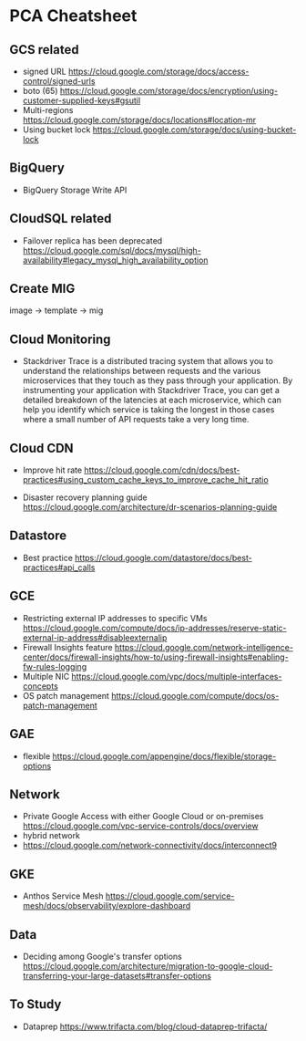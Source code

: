 # PCA Cheatsheet

## GCS related 
- signed URL
https://cloud.google.com/storage/docs/access-control/signed-urls
- boto (65)
https://cloud.google.com/storage/docs/encryption/using-customer-supplied-keys#gsutil
- Multi-regions
https://cloud.google.com/storage/docs/locations#location-mr
- Using bucket lock
https://cloud.google.com/storage/docs/using-bucket-lock



## BigQuery
- BigQuery Storage Write API 

## CloudSQL related
- Failover replica has been deprecated
https://cloud.google.com/sql/docs/mysql/high-availability#legacy_mysql_high_availability_option

## Create MIG
image -> template -> mig

## Cloud Monitoring 
- Stackdriver Trace is a distributed tracing system that allows you to understand the relationships between requests and the various microservices that they touch as they pass through your application. By instrumenting your application with Stackdriver Trace, you can get a detailed breakdown of the latencies at each microservice, which can help you identify which service is taking the longest in those cases where a small number of API requests take a very long time.

## Cloud CDN
- Improve hit rate
https://cloud.google.com/cdn/docs/best-practices#using_custom_cache_keys_to_improve_cache_hit_ratio

- Disaster recovery planning guide
https://cloud.google.com/architecture/dr-scenarios-planning-guide

## Datastore
- Best practice https://cloud.google.com/datastore/docs/best-practices#api_calls

## GCE
- Restricting external IP addresses to specific VMs
https://cloud.google.com/compute/docs/ip-addresses/reserve-static-external-ip-address#disableexternalip
- Firewall Insights feature
https://cloud.google.com/network-intelligence-center/docs/firewall-insights/how-to/using-firewall-insights#enabling-fw-rules-logging
- Multiple NIC 
https://cloud.google.com/vpc/docs/multiple-interfaces-concepts
- OS patch management
https://cloud.google.com/compute/docs/os-patch-management

## GAE
- flexible 
https://cloud.google.com/appengine/docs/flexible/storage-options


## Network
- Private Google Access with either Google Cloud or on-premises
https://cloud.google.com/vpc-service-controls/docs/overview
- hybrid network
- https://cloud.google.com/network-connectivity/docs/interconnect9

## GKE
- Anthos Service Mesh
https://cloud.google.com/service-mesh/docs/observability/explore-dashboard

## Data
- Deciding among Google's transfer options
https://cloud.google.com/architecture/migration-to-google-cloud-transferring-your-large-datasets#transfer-options

## To Study
- Dataprep
https://www.trifacta.com/blog/cloud-dataprep-trifacta/